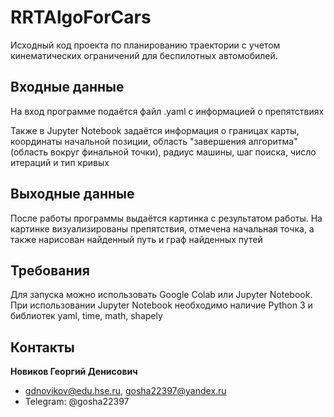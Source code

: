 # RRTAlgoForCars
Исходный код проекта по планированию траектории с учетом кинематических ограничений для беспилотных автомобилей.

## Входные данные

На вход программе подаётся файл .yaml c информацией о препятствиях

Также в Jupyter Notebook задаётся информация о границах карты, координаты начальной позиции, область "завершения алгоритма" (область вокруг финальной точки), радиус машины, шаг поиска, число итераций и тип кривых

## Выходные данные

После работы программы выдаётся картинка с результатом работы. На картинке визуализированы препятствия, отмечена начальная точка, а также нарисован найденный путь и граф найденных путей

## Требования
Для запуска можно использовать Google Colab или Jupyter Notebook. При использовании Jupyter Notebook необходимо наличие Python 3 и библиотек yaml, time, math, shapely

## Контакты
**Новиков Георгий Денисович**
- gdnovikov@edu.hse.ru, gosha22397@yandex.ru
- Telegram: @gosha22397
